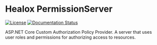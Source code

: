 # Healox PermissionServer

[![License](https://img.shields.io/badge/License-Apache_2.0-blue.svg)](https://opensource.org/licenses/Apache-2.0)
[![Documentation Status](https://readthedocs.org/projects/healoxpermissionserver/badge/?version=latest)](https://docs.permissionserver.healox.com/en/latest/?badge=latest)

ASP.NET Core Custom Authorization Policy Provider. A server that uses user roles and permissions for authorizing access to resources.